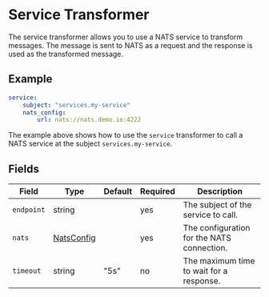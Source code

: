 # Service Transformer
The service transformer allows you to use a NATS service to transform messages. The message is sent to NATS as a
request and the response is used as the transformed message.

## Example
```yaml
service:
    subject: "services.my-service"
    nats_config:
        url: nats://nats.demo.io:4222
```

The example above shows how to use the `service` transformer to call a NATS service at the subject `services.my-service`.

## Fields
| Field      | Type                            | Default | Required | Description                                |
|------------|---------------------------------|---------|----------|--------------------------------------------|
| `endpoint` | string                          |         | yes      | The subject of the service to call.        |
| `nats`     | [NatsConfig](../nats_config.md) |         | yes      | The configuration for the NATS connection. |
| `timeout`  | string                          | "5s"    | no       | The maximum time to wait for a response.   |
